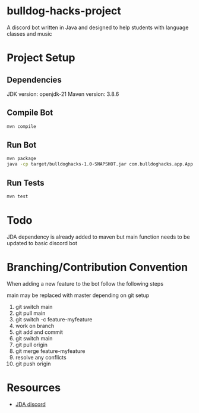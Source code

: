 # bulldog-hacks-project

A discord bot written in Java and designed to help students with language classes and music

# Project Setup

## Dependencies

JDK version: openjdk-21
Maven version: 3.8.6

## Compile Bot

```sh
mvn compile
```

## Run Bot

```sh
mvn package
java -cp target/bulldoghacks-1.0-SNAPSHOT.jar com.bulldoghacks.app.App
```

## Run Tests

```sh
mvn test
```

# Todo

JDA dependency is already added to maven but main function needs to be updated to basic discord bot

# Branching/Contribution Convention

When adding a new feature to the bot follow the following steps

main may be replaced with master depending on git setup

1. git switch main
2. git pull main
3. git switch -c feature-myfeature
4. work on branch
5. git add and commit
6. git switch main
7. git pull origin
8. git merge feature-myfeature
9. resolve any conflicts
10. git push origin

# Resources

- [JDA discord](https://github.com/discord-jda/JDA)
